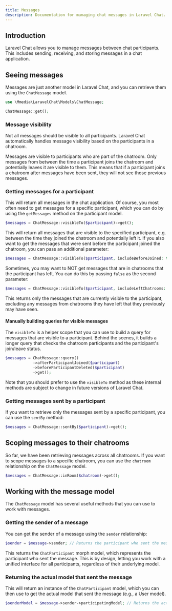 ```yaml
---
title: Messages
description: Documentation for managing chat messages in Laravel Chat.
---
```


## Introduction
Laravel Chat allows you to manage messages between chat participants. This includes sending, receiving, and storing messages in a chat application.

## Seeing messages
Messages are just another model in Laravel Chat, and you can retrieve them using the `ChatMessage` model.
```php
use \Mmedia\LaravelChat\Models\ChatMessage;

ChatMessage::get();
```
### Message visibility
Not all messages should be visible to all participants. Laravel Chat automatically handles message visibility based on the participants in a chatroom.

Messages are visible to participants who are part of the chatroom. Only messages from between the time a participant joins the chatroom and potentially leaves it are visible to them. This means that if a participant joins a chatroom after messages have been sent, they will not see those previous messages.

### Getting messages for a participant
This will return all messages in the chat application. Of course, you most often need to get messages for a specific participant, which you can do by using the `getMessages` method on the participant model.

```php
$messages = ChatMessage::visibleTo($participant)->get();
```

This will return all messages that are visible to the specified participant, e.g. between the time they joined the chatroom and potentially left it. If you also want to get the messages that were sent before the participant joined the chatroom, you can pass an additional parameter:

```php
$messages = ChatMessage::visibleTo($participant, includeBeforeJoined: true)->get();
```
Sometimes, you may want to NOT get messages that are in chatrooms that the participant has left. You can do this by passing `false` as the second parameter:

```php
$messages = ChatMessage::visibleTo($participant, includeLeftChatrooms: false)->get();
```
This returns only the messages that are currently visible to the participant, excluding any messages from chatrooms they have left that they previously may have seen.

#### Manually building queries for visible messages
The `visibleTo` is a helper scope that you can use to build a query for messages that are visible to a participant. Behind the scenes, it builds a longer query that checks the chatroom participants and the participant's join/leave status.

```php
$messages = ChatMessage::query()
            ->afterParticipantJoined($participant)
            ->beforeParticipantDeleted($participant)
            ->get();
```

Note that you should prefer to use the `visibleTo` method as these internal methods are subject to change in future versions of Laravel Chat.

### Getting messages sent by a participant
If you want to retrieve only the messages sent by a specific participant, you can use the `sentBy` method:
```php
$messages = ChatMessage::sentBy($participant)->get();
```

## Scoping messages to their chatrooms
So far, we have been retrieving messages across all chatrooms. If you want to scope messages to a specific chatroom, you can use the `chatroom` relationship on the `ChatMessage` model.

```php
$messages = ChatMessage::inRoom($chatroom)->get();
```

## Working with the message model
The `ChatMessage` model has several useful methods that you can use to work with messages.

### Getting the sender of a message
You can get the sender of a message using the `sender` relationship:
```php
$sender = $message->sender; // Returns the participant who sent the message
```
This returns the `ChatParticipant` morph model, which represents the participant who sent the message. This is by design, letting you work with a unified interface for all participants, regardless of their underlying model.

### Returning the actual model that sent the message
This will return an instance of the `ChatParticipant` model, which you can then use to get the actual model that sent the message (e.g., a User model).
```php
$senderModel = $message->sender->participatingModel; // Returns the actual model that sent the message
```